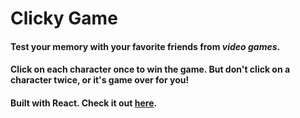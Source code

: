 # Clicky Game

#### Test your memory with your favorite friends from _video games_.

#### Click on each character once to win the game. But don't click on a character twice, or it's game over for you!

#### Built with React. Check it out [here](https://this-clicky-game.herokuapp.com/).

<!-- ![screenshot](public/screenshot.png) -->
